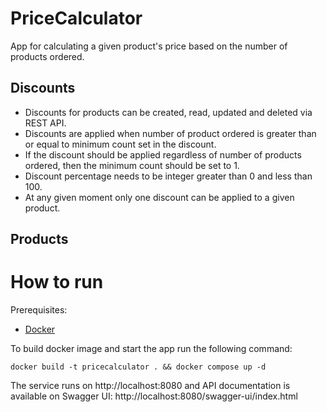 # PriceCalculator

App for calculating a given product's price based on the number of products ordered.

## Discounts

- Discounts for products can be created, read, updated and deleted via REST API.
- Discounts are applied when number of product ordered is greater than or equal to minimum count set in the discount.
- If the discount should be applied regardless of number of products ordered, then the minimum count should be set to 1.
- Discount percentage needs to be integer greater than 0 and less than 100.
- At any given moment only one discount can be applied to a given product.

## Products

# How to run

Prerequisites:
- [Docker](https://www.docker.com/)

To build docker image and start the app run the following command:

`docker build -t pricecalculator . && docker compose up -d`

The service runs on http://localhost:8080 and API documentation is available on Swagger UI: http://localhost:8080/swagger-ui/index.html
